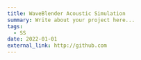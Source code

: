 ```yaml
---
title: WaveBlender Acoustic Simulation
summary: Write about your project here...
tags:
  - SS
date: 2022-01-01
external_link: http://github.com
---
```


